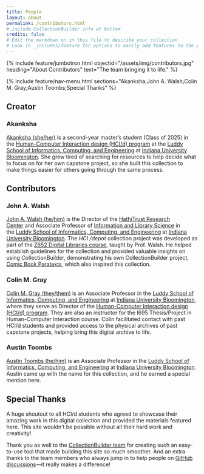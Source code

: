 ```yaml
---
title: People
layout: about
permalink: /contributors.html
# include CollectionBuilder info at bottom
credits: false
# Edit the markdown on in this file to describe your collection
# Look in _includes/feature for options to easily add features to the page
---
```


{% include feature/jumbotron.html objectid="/assets/img/contributors.jpg" heading="About Contributors" text="The team bringing it to life." %} 

{% include feature/nav-menu.html sections="Akanksha;John A. Walsh;Colin M. Gray;Austin Toombs;Special Thanks" %}

## Creator

### Akanksha

[Akanksha (she/her)](https://www.linkedin.com/in/sayheyakanksha/) is a second-year master’s student (Class of 2025) in the [Human-Computer Interaction design (HCI/d) program](https://informatics.indiana.edu/programs/ms-hci.html) at the [Luddy School of Informatics, Computing, and Engineering](https://luddy.indiana.edu/index.html) at [Indiana University Bloomington](https://bloomington.iu.edu/index.html). She grew tired of searching for resources to help decide what to focus on for her own capstone project, so she built this collection to make things easier for others going through the same process.

## Contributors

### John A. Walsh

[John A. Walsh (he/him)](http://johnwalsh.name) is the Director of the [HathiTrust Research Center](https://www.hathitrust.org/htrc) and Associate Professor of [Information and Library Science](http://ils.indiana.edu/) in the [Luddy School of Informatics, Computing, and Engineering](http://sice.indiana.edu/) at [Indiana University Bloomington](https://bloomington.iu.edu/index.html). The *HCI /depot* collection project was developed as part of the [Z652 Digital Libraries course](https://jawalsh.github.io/z652-Digital-Libraries-FA24/), taught by Prof. Walsh. He helped establish guidelines for the collection and provided valuable insights on using CollectionBuilder, demonstrating his own CollectionBuilder project, [Comic Book Paratexts](https://biblicon.org/cbp/), which also inspired this collection.

### Colin M. Gray

[Colin M. Gray (they/them)](https://colingray.me/) is an Associate Professor in the [Luddy School of Informatics, Computing, and Engineering](https://luddy.indiana.edu/index.html) at [Indiana University Bloomington](https://bloomington.iu.edu/index.html), where they serve as Director of the [Human-Computer Interaction design (HCI/d) program](https://informatics.indiana.edu/programs/ms-hci.html). They are also an instructor for the I695 Thesis/Project in Human-Computer Interaction course. Colin facilitated contact with past HCI/d students and provided access to the physical archives of past capstone projects, helping bring this digital archive to life.

### Austin Toombs
[Austin Toombs (he/him)](https://austintoombs.com/) is an Associate Professor in the [Luddy School of Informatics, Computing, and Engineering](https://luddy.indiana.edu/index.html) at [Indiana University Bloomington](https://bloomington.iu.edu/index.html). Austin came up with the name for this collection, and he earned a special mention here.
 
## Special Thanks

A huge shoutout to all HCI/d students who agreed to showcase their amazing work in this digital collection and provided the materials featured here. This site wouldn’t be possible without all their hard work and creativity!

Thank you as well to the [CollectionBuilder team](https://collectionbuilder.github.io/about.html#people) for creating such an easy-to-use tool that made building this site so much smoother. And an extra thanks to the team members who always jump in to help people on [GitHub discussions](https://github.com/orgs/CollectionBuilder/discussions)—it really makes a difference!